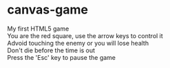 # canvas-game
My first HTML5 game\
You are the red square, use the arrow keys to control it\
Advoid touching the enemy or you will lose health\
Don't die before the time is out\
Press the 'Esc' key to pause the game